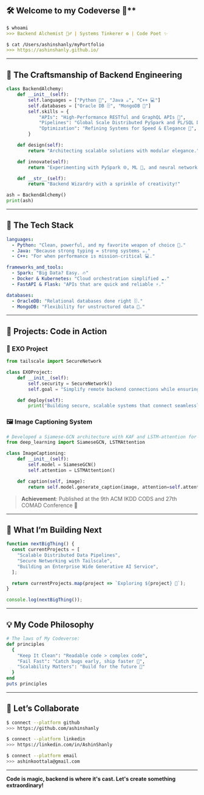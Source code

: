 ## 🛠️ Welcome to my Codeverse 🌌**

```markdown
$ whoami
>>> Backend Alchemist 🧙‍♂️ | Systems Tinkerer ⚙️ | Code Poet ✨

$ cat /Users/ashinshanly/myPortfolio
>>> https://ashinshanly.github.io/
```

---

## 🌟 The Craftsmanship of Backend Engineering

```python
class BackendAlchemy:
    def __init__(self):
        self.languages = ["Python 🐍", "Java ☕", "C++ 💻"]
        self.databases = ["Oracle DB 🗄️", "MongoDB 📂"]
        self.skills = {
            "APIs": "High-Performance RESTful and GraphQL APIs 🚀",
            "Pipelines": "Global Scale Distributed PySpark and PL/SQL Data Pipelines 🌊",
            "Optimization": "Refining Systems for Speed & Elegance 🧬",
        }

    def design(self):
        return "Architecting scalable solutions with modular elegance."

    def innovate(self):
        return "Experimenting with PySpark 🌐, ML 🤖, and neural networks 🧠."

    def __str__(self):
        return "Backend Wizardry with a sprinkle of creativity!"

ash = BackendAlchemy()
print(ash)
```

---

## 📂 The Tech Stack

```yaml
languages:
  - Python: "Clean, powerful, and my favorite weapon of choice 🐍."
  - Java: "Because strong typing = strong systems ☕."
  - C++: "For when performance is mission-critical 💻."

frameworks_and_tools:
  - Spark: "Big Data? Easy. 🔥"
  - Docker & Kubernetes: "Cloud orchestration simplified ☁️."
  - FastAPI & Flask: "APIs that are quick and reliable ⚡."

databases:
  - OracleDB: "Relational databases done right 🗄️."
  - MongoDB: "Flexibility for unstructured data 📂."
```

---

## 🧩 Projects: Code in Action

### 🌌 EXO Project
```python
from tailscale import SecureNetwork

class EXOProject:
    def __init__(self):
        self.security = SecureNetwork()
        self.goal = "Simplify remote backend connections while ensuring ironclad security."

    def deploy(self):
        print("Building secure, scalable systems that connect seamlessly!")
```

### 🖼️ Image Captioning System
```python
# Developed a Siamese-GCN architecture with KAF and LSTM-attention for image captioning
from deep_learning import SiameseGCN, LSTMAttention

class ImageCaptioning:
    def __init__(self):
        self.model = SiameseGCN()
        self.attention = LSTMAttention()

    def caption(self, image):
        return self.model.generate_caption(image, attention=self.attention)
```
> **Achievement**: Published at the 9th ACM IKDD CODS and 27th COMAD Conference 🎉

---

## 🌱 What I’m Building Next

```javascript
function nextBigThing() {
  const currentProjects = [
    "Scalable Distributed Data Pipelines",
    "Secure Networking with Tailscale",
    "Building an Enterprise Wide Generative AI Service",
  ];

  return currentProjects.map(project => `Exploring ${project} 🚀`);
}

console.log(nextBigThing());
```

---

## 💡 My Code Philosophy

```ruby
# The laws of My Codeverse:
def principles
  {
    "Keep It Clean": "Readable code > complex code",
    "Fail Fast": "Catch bugs early, ship faster 🐞",
    "Scalability Matters": "Build for the future 🚀"
  }
end
puts principles
```

---

## 🤝 Let’s Collaborate

```bash
$ connect --platform github
>>> https://github.com/ashinshanly

$ connect --platform linkedin
>>> https://linkedin.com/in/AshinShanly

$ connect --platform email
>>> ashinkoottala@gmail.com
```

---

**Code is magic, backend is where it's cast. Let's create something extraordinary!**


